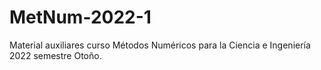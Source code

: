 # MetNum-2022-1
Material auxiliares curso Métodos Numéricos para la Ciencia e Ingeniería 2022 semestre Otoño.
